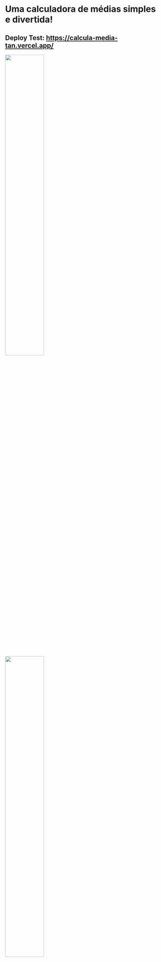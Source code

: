 # Uma calculadora de médias simples e divertida!
## Deploy Test: https://calcula-media-tan.vercel.app/

<div style="width:100%">
  <img src="https://i.imgur.com/iWXACEs.png" style="width:50%">
  <img src="https://i.imgur.com/XZ6HziU.png" style="width:50%">
</div>

## Como Rodar o Projeto

### Instruções

1. Clone o repositório para o seu computador ou faça download dele.

2. Acesse o local onde você salvou o projeto.

3. Abra o arquivo index.html (na pasta do projeto) com o seu navegador.
